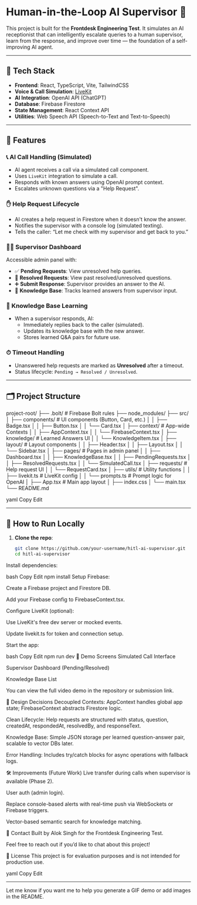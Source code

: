 # Human-in-the-Loop AI Supervisor 🚀

This project is built for the **Frontdesk Engineering Test**. It simulates an AI receptionist that can intelligently escalate queries to a human supervisor, learn from the response, and improve over time — the foundation of a self-improving AI agent.

---

## 🔧 Tech Stack

- **Frontend**: React, TypeScript, Vite, TailwindCSS
- **Voice & Call Simulation**: [LiveKit](https://livekit.io/)
- **AI Integration**: OpenAI API (ChatGPT)
- **Database**: Firebase Firestore
- **State Management**: React Context API
- **Utilities**: Web Speech API (Speech-to-Text and Text-to-Speech)

---

## 🧠 Features

### 📞 AI Call Handling (Simulated)

- AI agent receives a call via a simulated call component.
- Uses `LiveKit` integration to simulate a call.
- Responds with known answers using OpenAI prompt context.
- Escalates unknown questions via a "Help Request".

### ✋ Help Request Lifecycle

- AI creates a help request in Firestore when it doesn't know the answer.
- Notifies the supervisor with a console log (simulated texting).
- Tells the caller: “Let me check with my supervisor and get back to you.”

### 👨‍💻 Supervisor Dashboard

Accessible admin panel with:

- ✅ **Pending Requests**: View unresolved help queries.
- 💬 **Resolved Requests**: View past resolved/unresolved questions.
- ➕ **Submit Response**: Supervisor provides an answer to the AI.
- 📖 **Knowledge Base**: Tracks learned answers from supervisor input.

### 🔁 Knowledge Base Learning

- When a supervisor responds, AI:
  - Immediately replies back to the caller (simulated).
  - Updates its knowledge base with the new answer.
  - Stores learned Q&A pairs for future use.

### ⏱ Timeout Handling

- Unanswered help requests are marked as **Unresolved** after a timeout.
- Status lifecycle: `Pending → Resolved / Unresolved`.

---

## 🗂 Project Structure

project-root/
├── .bolt/ # Firebase Bolt rules
├── node_modules/
├── src/
│ ├── components/ # UI components (Button, Card, etc.)
│ │ ├── Badge.tsx
│ │ ├── Button.tsx
│ │ └── Card.tsx
│ ├── context/ # App-wide Contexts
│ │ ├── AppContext.tsx
│ │ └── FirebaseContext.tsx
│ ├── knowledge/ # Learned Answers UI
│ │ └── KnowledgeItem.tsx
│ ├── layout/ # Layout components
│ │ ├── Header.tsx
│ │ ├── Layout.tsx
│ │ └── Sidebar.tsx
│ ├── pages/ # Pages in admin panel
│ │ ├── Dashboard.tsx
│ │ ├── KnowledgeBase.tsx
│ │ ├── PendingRequests.tsx
│ │ ├── ResolvedRequests.tsx
│ │ └── SimulatedCall.tsx
│ ├── requests/ # Help request UI
│ │ └── RequestCard.tsx
│ ├── utils/ # Utility functions
│ │ ├── livekit.ts # LiveKit config
│ │ └── prompts.ts # Prompt logic for OpenAI
│ ├── App.tsx # Main app layout
│ ├── index.css
│ └── main.tsx
└── README.md

yaml
Copy
Edit

---

## 🧪 How to Run Locally

1. **Clone the repo**:
   ```bash
   git clone https://github.com/your-username/hitl-ai-supervisor.git
   cd hitl-ai-supervisor
Install dependencies:

bash
Copy
Edit
npm install
Setup Firebase:

Create a Firebase project and Firestore DB.

Add your Firebase config to FirebaseContext.tsx.

Configure LiveKit (optional):

Use LiveKit's free dev server or mocked events.

Update livekit.ts for token and connection setup.

Start the app:

bash
Copy
Edit
npm run dev
📸 Demo Screens
Simulated Call Interface

Supervisor Dashboard (Pending/Resolved)

Knowledge Base List

You can view the full video demo in the repository or submission link.

🧠 Design Decisions
Decoupled Contexts: AppContext handles global app state; FirebaseContext abstracts Firestore logic.

Clean Lifecycle: Help requests are structured with status, question, createdAt, respondedAt, resolvedBy, and responseText.

Knowledge Base: Simple JSON storage per learned question-answer pair, scalable to vector DBs later.

Error Handling: Includes try/catch blocks for async operations with fallback logs.

🛠 Improvements (Future Work)
Live transfer during calls when supervisor is available (Phase 2).

User auth (admin login).

Replace console-based alerts with real-time push via WebSockets or Firebase triggers.

Vector-based semantic search for knowledge matching.

📩 Contact
Built by Alok Singh for the Frontdesk Engineering Test.

Feel free to reach out if you’d like to chat about this project!

📄 License
This project is for evaluation purposes and is not intended for production use.

yaml
Copy
Edit

---

Let me know if you want me to help you generate a GIF demo or add images in the README.